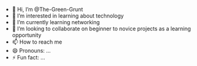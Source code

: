 - 👋 Hi, I’m @The-Green-Grunt
- 👀 I’m interested in learning about technology
- 🌱 I’m currently learning networking
- 💞️ I’m looking to collaborate on beginner to novice projects as a learning opportunity 
- 📫 How to reach me 
- 😄 Pronouns: ...
- ⚡ Fun fact: ...

<!---
The-Green-Grunt/The-Green-Grunt is a ✨ special ✨ repository because its `README.md` (this file) appears on your GitHub profile.
You can click the Preview link to take a look at your changes.
--->

